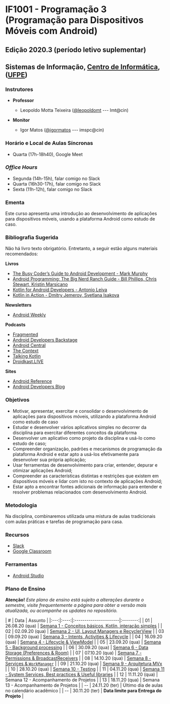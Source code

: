 # IF1001 - Programação 3 (Programação para Dispositivos Móveis com Android)

## Edição 2020.3 (período letivo suplementar)

## Sistemas de Informação, [Centro de Informática](http://www.cin.ufpe.br), ([UFPE](http://www.ufpe.br))

### Instrutores

* **Professor** 
  * Leopoldo Motta Teixeira ([@leopoldomt](https://github.com/leopoldomt) --- lmt@cin)
  
* **Monitor** 
  * Igor Matos ([@igormatos](https://github.com/igormatos) --- imspc@cin)
  
### Horário e Local de Aulas Síncronas

* Quarta (17h-18h40), Google Meet

### *Office Hours*

* Segunda (14h-15h), falar comigo no Slack
* Quarta (16h30-17h), falar comigo no Slack
* Sexta (11h-12h), falar comigo no Slack
  
### Ementa

Este curso apresenta uma introdução ao desenvolvimento de aplicações para dispositivos móveis, usando a plataforma Android como estudo de caso.

### Bibliografia Sugerida

Não há livro texto obrigatório. Entretanto, a seguir estão alguns materiais recomendados:

**Livros**

- [The Busy Coder’s Guide to Android Development - Mark Murphy](https://commonsware.com/Android/)
- [Android Programming: The Big Nerd Ranch Guide - Bill Phillips, Chris Stewart, Kristin Marsicano](https://www.bignerdranch.com/books/android-programming/)
- [Kotlin for Android Developers - Antonio Leiva](https://antonioleiva.com/kotlin-android-developers-book/)
- [Kotlin in Action - Dmitry Jemerov, Svetlana Isakova](https://www.manning.com/books/kotlin-in-action)

**Newsletters**
- [Android Weekly](http://androidweekly.net)

**Podcasts**
- [Fragmented](https://fragmentedpodcast.com)
- [Android Developers Backstage](http://androidbackstage.blogspot.com/)
- [Android Central](https://www.androidcentral.com/podcast)
- [The Context](https://github.com/artem-zinnatullin/TheContext-Podcast)
- [Talking Kotlin](https://talkingkotlin.com/)
- [Droidkast.LIVE](https://droidkast.live/)

**Sites**
- [Android Reference](http://developer.android.com)
- [Android Developers Blog](http://android-developers.blogspot.com)

### Objetivos

- Motivar, apresentar, exercitar e consolidar o desenvolvimento de aplicações para dispositivos móveis, utilizando a plataforma Android como estudo de caso
- Estudar e desenvolver vários aplicativos simples no decorrer da disciplina para exercitar diferentes conceitos da plataforma
- Desenvolver um aplicativo como projeto da disciplina e usá-lo como estudo de caso;
- Compreender organização, padrões e mecanismos de programação da plataforma Android e estar apto a usá-los efetivamente para desenvolver sua própria aplicação;
- Usar ferramentas de desenvolvimento para criar, entender, depurar e otimizar aplicações Android;
- Compreender as características distintas e restrições que existem em dispositivos móveis e lidar com isto no contexto de aplicações Android;
- Estar apto a encontrar fontes adicionais de informação para entender e resolver problemas relacionados com desenvolvimento Android.

### Metodologia

Na disciplina, combinaremos utilizada uma mistura de aulas tradicionais com aulas práticas e tarefas de programação para casa. 

### Recursos

- [Slack](http://if1001.slack.com)
- [Google Classroom](https://classroom.google.com/c/MTQ4MjYxMDU1NzY4?cjc=imqe5ap)

### Ferramentas

* [Android Studio](https://developer.android.com/studio/index.html)

### Plano de Ensino

**Atenção!** 
*Este plano de ensino está sujeito a alterações durante o semestre, visite frequentemente a página para obter a versão mais atualizada, ou acompanhe os updates no repositório.*

| # | Data | Assunto |
|:---:|:----:|:----------------------|:--------:|
| 01 | 26.08.20 (qua) | [Semana 1 - Conceitos básicos, Kotlin, interação simples](semana-01.md) |
| 02 | 02.09.20 (qua) | [Semana 2 - UI, Layout Managers e RecyclerView](semana-02.md) |
| 03 | 09.09.20 (qua) | [Semana 3 - Intents, Activities & Lifecycle](semana-03.md) |
| 04 | 16.09.20 (qua) | [Semana 4 - Lifecycle & ViewModel](semana-04.md) |
| 05 | 23.09.20 (qua) | [Semana 5 - Background processing](semana-05.md) |
| 06 | 30.09.20 (qua) | [Semana 6 - Data Storage (Preferences & Room)](semana-06.md) |
| 07 | 07.10.20 (qua) | [Semana 7 - Permissions & BroadcastReceivers](semana-07.md) |
| 08 | 14.10.20 (qua) | [Semana 8 - Services & `WorkManager`](semana-08.md) |
| 09 | 21.10.20 (qua) | [Semana 9 - Arquitetura MVx](semana-09.md) |
| 10 | 28.10.20 (qua) | [Semana 10 - Testing](semana-10.md) |
| 11 | 04.11.20 (qua) | [Semana 11 - System Services, Best practices & Useful libraries](semana-11.md) |
| 12 | 11.11.20 (qua) | Semana 12 - Acompanhamento de Projetos |
| 13 | 18.11.20 (qua) | Semana 13 - Acompanhamento de Projetos |
| -- | 24.11.20 (ter) | Último dia de aulas no calendário acadêmico |
| -- | 30.11.20 (ter) | **Data limite para Entrega do Projeto** |


